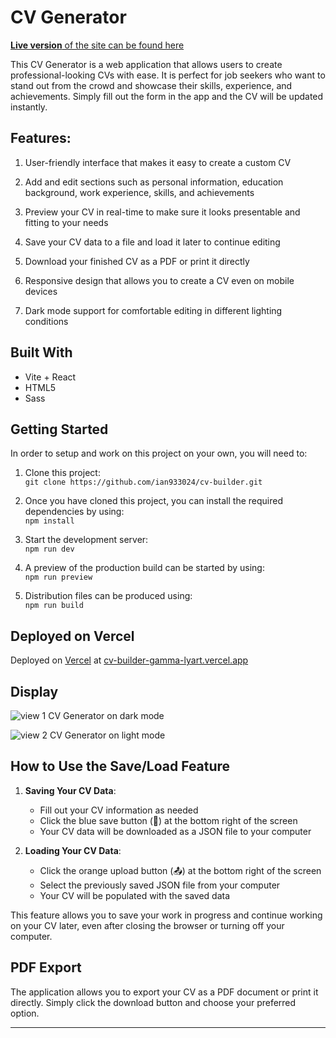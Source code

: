 # CV Generator

[**Live version** of the site can be found here](https://cv-builder-gamma-lyart.vercel.app/)

This CV Generator is a web application that allows users to create professional-looking CVs with ease. It is perfect for job seekers who want to stand out from the crowd and showcase their skills, experience, and achievements. Simply fill out the form in the app and the CV will be updated instantly.

## Features:

1. User-friendly interface that makes it easy to create a custom CV

2. Add and edit sections such as personal information, education background, work experience, skills, and achievements

3. Preview your CV in real-time to make sure it looks presentable and fitting to your needs

4. Save your CV data to a file and load it later to continue editing

5. Download your finished CV as a PDF or print it directly

6. Responsive design that allows you to create a CV even on mobile devices

7. Dark mode support for comfortable editing in different lighting conditions

## Built With

- Vite + React
- HTML5
- Sass

## Getting Started

In order to setup and work on this project on your own, you will need to:

1. Clone this project:  
   `git clone https://github.com/ian933024/cv-builder.git`

2. Once you have cloned this project, you can install the required dependencies by using:  
   `npm install`

3. Start the development server:  
   `npm run dev`

4. A preview of the production build can be started by using:  
   `npm run preview`

5. Distribution files can be produced using:  
   `npm run build`

## Deployed on Vercel

Deployed on [Vercel](https://vercel.com/) at [cv-builder-gamma-lyart.vercel.app](https://cv-builder-gamma-lyart.vercel.app/)

## Display

![view 1](img/cv-dark-mode-view.png)
CV Generator on dark mode

![view 2](img/cv-light-mode-view.png)
CV Generator on light mode

## How to Use the Save/Load Feature

1. **Saving Your CV Data**:
   - Fill out your CV information as needed
   - Click the blue save button (💾) at the bottom right of the screen
   - Your CV data will be downloaded as a JSON file to your computer

2. **Loading Your CV Data**:
   - Click the orange upload button (📤) at the bottom right of the screen
   - Select the previously saved JSON file from your computer
   - Your CV will be populated with the saved data

This feature allows you to save your work in progress and continue working on your CV later, even after closing the browser or turning off your computer.

## PDF Export

The application allows you to export your CV as a PDF document or print it directly. Simply click the download button and choose your preferred option.

---
